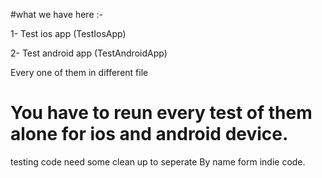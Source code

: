 #what we have here :-

1- Test ios app (TestIosApp)

2- Test android app (TestAndroidApp)

Every one of them in different file

# You have to reun every test of them alone for ios and android device.


testing code need some clean up to seperate By name form indie code.